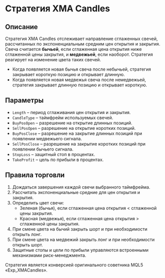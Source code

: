 # Стратегия XMA Candles

## Описание
Стратегия XMA Candles отслеживает направление сглаженных свечей, рассчитанных по экспоненциальным средним цен открытия и закрытия. Свеча считается **бычьей**, если сглаженная цена открытия ниже сглаженной цены закрытия, и **медвежьей**, если наоборот. Стратегия реагирует на изменение цвета таких свечей.

- Когда появляется новая бычья свеча после небычьей, стратегия закрывает короткую позицию и открывает длинную.
- Когда появляется новая медвежья свеча после немедвежьей, стратегия закрывает длинную позицию и открывает короткую.

## Параметры
- `Length` – период сглаживания цен открытия и закрытия.
- `CandleType` – таймфрейм используемых свечей.
- `BuyPosOpen` – разрешение на открытие длинных позиций.
- `SellPosOpen` – разрешение на открытие коротких позиций.
- `BuyPosClose` – разрешение на закрытие длинных позиций при появлении медвежьего сигнала.
- `SellPosClose` – разрешение на закрытие коротких позиций при появлении бычьего сигнала.
- `StopLoss` – защитный стоп в процентах.
- `TakeProfit` – цель по прибыли в процентах.

## Правила торговли
1. Дождаться завершения каждой свечи выбранного таймфрейма.
2. Рассчитать экспоненциальные средние для цен открытия и закрытия.
3. Определить цвет свечи:
   - Зеленая (бычья), если сглаженная цена открытия < сглаженной цены закрытия.
   - Красная (медвежья), если сглаженная цена открытия > сглаженной цены закрытия.
4. При смене цвета на бычий закрыть шорт и при необходимости открыть лонг.
5. При смене цвета на медвежий закрыть лонг и при необходимости открыть шорт.
6. Защитные стопы и цели по прибыли управляются встроенными механизмами риск-менеджмента.

Стратегия является конверсией оригинального советника MQL5 «Exp_XMACandles».
